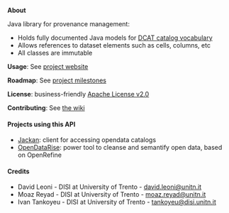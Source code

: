 
**About**

Java library for provenance management:

 * Holds fully documented Java models for  <a href="http://www.w3.org/TR/vocab-dcat/" target="_blank"> DCAT catalog vocabulary </a>
 * Allows references to dataset elements such as cells, columns, etc
 * All classes are immutable

**Usage**: See [project website](http://opendatatrentino.github.io/traceprov/)

**Roadmap**: See [project milestones](../../milestones)

**License**: business-friendly [Apache License v2.0](LICENSE.txt)

**Contributing**: See [the wiki](../../wiki)

#### Projects using this API

* [Jackan](https://github.com/opendatatrentino/jackan): client for accessing opendata catalogs
* [OpenDataRise](https://github.com/opendatatrentino/OpenDataRise): power tool to cleanse and semantify open data, based on OpenRefine

#### Credits

* David Leoni - DISI at University of Trento - david.leoni@unitn.it
* Moaz Reyad - DISI at University of Trento - moaz.reyad@unitn.it
* Ivan Tankoyeu - DISI at University of Trento - tankoyeu@disi.unitn.it

